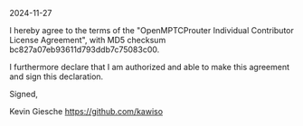2024-11-27

I hereby agree to the terms of the "OpenMPTCProuter Individual Contributor License Agreement", with MD5 checksum bc827a07eb93611d793ddb7c75083c00.

I furthermore declare that I am authorized and able to make this agreement and sign this declaration.

Signed,

Kevin Giesche https://github.com/kawiso
